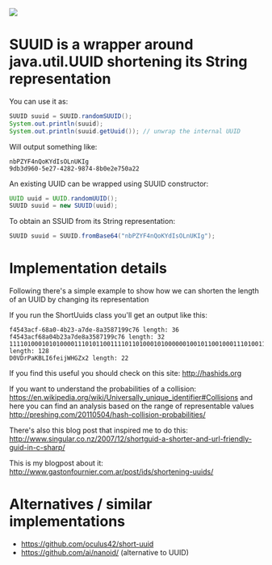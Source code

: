![](https://api.travis-ci.org/gastonfournier/short-ids.svg?branch=master)

# SUUID is a wrapper around java.util.UUID shortening its String representation

You can use it as:

```java
SUUID suuid = SUUID.randomSUUID();
System.out.println(suuid);
System.out.println(suuid.getUuid()); // unwrap the internal UUID
```

Will output something like:

```
nbPZYF4nQoKYdIsOLnUKIg
9db3d960-5e27-4282-9874-8b0e2e750a22
```

An existing UUID can be wrapped using SUUID constructor:

```java
UUID uuid = UUID.randomUUID();
SUUID suuid = new SUUID(uuid);
```

To obtain an SSUID from its String representation:
```java
SUUID suuid = SUUID.fromBase64("nbPZYF4nQoKYdIsOLnUKIg");
```

# Implementation details
Following there's a simple example to show how we can shorten the length of an UUID by changing its representation

If you run the ShortUuids class you'll get an output like this:

```
f4543acf-68a0-4b23-a7de-8a3587199c76 length: 36
f4543acf68a04b23a7de8a3587199c76 length: 32
11110100010101000011101011001111011010001010000001001011001000111010011111011110100010100011010110000111000110011001110001110110 length: 128
D0VDrPaKBLI6feijWHGZx2 length: 22
```

If you find this useful you should check on this site: http://hashids.org

If you want to understand the probabilities of a collision: https://en.wikipedia.org/wiki/Universally_unique_identifier#Collisions 
and here you can find an analysis based on the range of representable values 
http://preshing.com/20110504/hash-collision-probabilities/ 

There's also this blog post that inspired me to do this: http://www.singular.co.nz/2007/12/shortguid-a-shorter-and-url-friendly-guid-in-c-sharp/

This is my blogpost about it: http://www.gastonfournier.com.ar/post/ids/shortening-uuids/

# Alternatives / similar implementations
- https://github.com/oculus42/short-uuid
- https://github.com/ai/nanoid/ (alternative to UUID)
